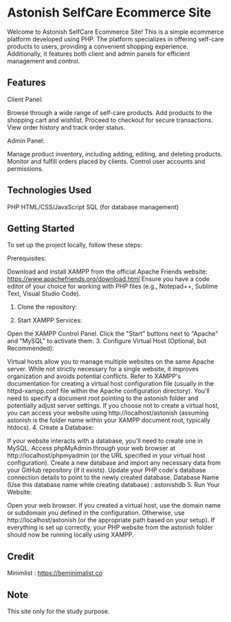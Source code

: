 # Astonish SelfCare Ecommerce Site

Welcome to Astonish SelfCare Ecommerce Site! This is a simple ecommerce platform developed using PHP. The platform specializes in offering self-care products to users, providing a convenient shopping experience. Additionally, it features both client and admin panels for efficient management and control.

## Features
Client Panel:

Browse through a wide range of self-care products.
Add products to the shopping cart and wishlist.
Proceed to checkout for secure transactions.
View order history and track order status.

Admin Panel:

Manage product inventory, including adding, editing, and deleting products.
Monitor and fulfill orders placed by clients.
Control user accounts and permissions.

## Technologies Used
PHP
HTML/CSS/JavaScript
SQL (for database management)

## Getting Started
To set up the project locally, follow these steps:

Prerequisites:

Download and install XAMPP from the official Apache Friends website: https://www.apachefriends.org/download.html Ensure you have a code editor of your choice for working with PHP files (e.g., Notepad++, Sublime Text, Visual Studio Code).

1. Clone the repository:

2. Start XAMPP Services:

Open the XAMPP Control Panel.
Click the "Start" buttons next to "Apache" and "MySQL" to activate them.
3. Configure Virtual Host (Optional, but Recommended):

Virtual hosts allow you to manage multiple websites on the same Apache server. While not strictly necessary for a single website, it improves organization and avoids potential conflicts.
Refer to XAMPP's documentation for creating a virtual host configuration file (usually in the httpd-xampp.conf file within the Apache configuration directory). You'll need to specify a document root pointing to the astonish folder and potentially adjust server settings.
If you choose not to create a virtual host, you can access your website using http://localhost/astonish (assuming astonish is the folder name within your XAMPP document root, typically htdocs).
4. Create a Database:

If your website interacts with a database, you'll need to create one in MySQL.
Access phpMyAdmin through your web browser at http://localhost/phpmyadmin (or the URL specified in your virtual host configuration).
Create a new database and import any necessary data from your GitHub repository (if it exists).
Update your PHP code's database connection details to point to the newly created database.
Database Name (Use this database name while creating database) : astonishdb
5. Run Your Website:

Open your web browser.
If you created a virtual host, use the domain name or subdomain you defined in the configuration. Otherwise, use http://localhost/astonish (or the appropriate path based on your setup).
If everything is set up correctly, your PHP website from the astonish folder should now be running locally using XAMPP.

## Credit
Minimlist : https://beminimalist.co

## Note
This site only for the study purpose.

